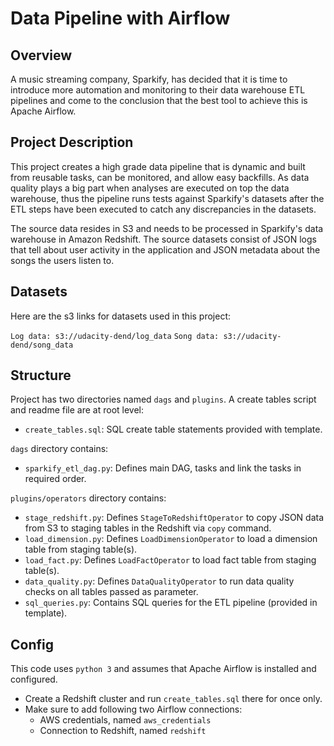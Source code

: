 # Data Pipeline with Airflow

## Overview

A music streaming company, Sparkify, has decided that it is time to introduce more automation and monitoring to their data warehouse ETL pipelines and come to the conclusion that the best tool to achieve this is Apache Airflow.

## Project Description

This project creates a high grade data pipeline that is dynamic and built from reusable tasks, can be monitored, and allow easy backfills. As data quality plays a big part when analyses are executed on top the data warehouse, thus the pipeline runs tests against Sparkify's datasets after the ETL steps have been executed to catch any discrepancies in the datasets.

The source data resides in S3 and needs to be processed in Sparkify's data warehouse in Amazon Redshift. The source datasets consist of JSON logs that tell about user activity in the application and JSON metadata about the songs the users listen to.

## Datasets
Here are the s3 links for datasets used in this project:

`Log data: s3://udacity-dend/log_data`
`Song data: s3://udacity-dend/song_data`

## Structure

Project has two directories named `dags` and `plugins`. A create tables script and readme file are at root level:
- `create_tables.sql`: SQL create table statements provided with template.

`dags` directory contains:
- `sparkify_etl_dag.py`: Defines main DAG, tasks and link the tasks in required order.

`plugins/operators` directory contains:
- `stage_redshift.py`: Defines `StageToRedshiftOperator` to copy JSON data from S3 to staging tables in the Redshift via `copy` command.
- `load_dimension.py`: Defines `LoadDimensionOperator` to load a dimension table from staging table(s).
- `load_fact.py`: Defines `LoadFactOperator` to load fact table from staging table(s).
- `data_quality.py`: Defines `DataQualityOperator` to run data quality checks on all tables passed as parameter.
- `sql_queries.py`: Contains SQL queries for the ETL pipeline (provided in template).

## Config

This code uses `python 3` and assumes that Apache Airflow is installed and configured.

- Create a Redshift cluster and run `create_tables.sql` there for once only.
- Make sure to add following two Airflow connections:
    - AWS credentials, named `aws_credentials`
    - Connection to Redshift, named `redshift`
